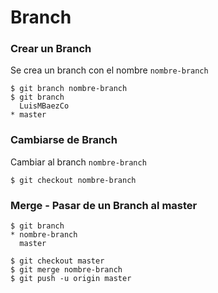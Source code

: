 # Branch

### Crear un Branch

Se crea un branch con el nombre `nombre-branch`

```console
$ git branch nombre-branch
$ git branch 
  LuisMBaezCo
* master
```

### Cambiarse de Branch

Cambiar al branch `nombre-branch`

```console
$ git checkout nombre-branch
```

### Merge - Pasar de un Branch al master

```console
$ git branch 
* nombre-branch
  master

$ git checkout master 
$ git merge nombre-branch 
$ git push -u origin master 
```